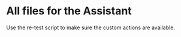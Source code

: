 # All files for the Assistant
Use the re-test script to make sure the custom actions are available.
